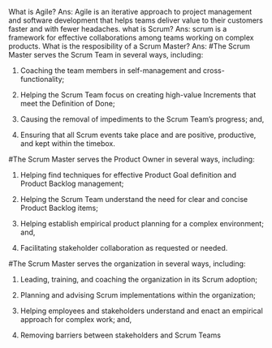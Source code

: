 What is Agile?
Ans: Agile is an iterative approach to project management and software development that helps teams deliver value to their customers faster and with fewer headaches.
what is Scrum?
Ans: scrum is a framework for effective collaborations among teams working on complex products.
What is the resposibility of a Scrum Master?
Ans: 
#The Scrum Master serves the Scrum Team in several ways, including:
1. Coaching the team members in self-management and cross-functionality;

2. Helping the Scrum Team focus on creating high-value Increments that meet the Definition of Done;

3. Causing the removal of impediments to the Scrum Team’s progress; and,

4. Ensuring that all Scrum events take place and are positive, productive, and kept within the timebox.

 #The Scrum Master serves the Product Owner in several ways, including:
1. Helping find techniques for effective Product Goal definition and Product Backlog management;

2. Helping the Scrum Team understand the need for clear and concise Product Backlog items;

3. Helping establish empirical product planning for a complex environment; and,

4. Facilitating stakeholder collaboration as requested or needed.

#The Scrum Master serves the organization in several ways, including:
1. Leading, training, and coaching the organization in its Scrum adoption;

2. Planning and advising Scrum implementations within the organization;

3. Helping employees and stakeholders understand and enact an empirical approach for complex work; and,

4. Removing barriers between stakeholders and Scrum Teams




